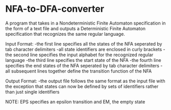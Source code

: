 # NFA-to-DFA-converter
A program that takes in a Nondeterministic Finite Automaton specification in the form of a text file and outputs a Deterministic Finite Automaton specification that recognizes the same regular language.

Input Format:
  -the first line specifies all the states of the NFA seperated by tab character delimiters
  -all state identifiers are enclosed in curly brackets
  -the second line specifies the input alphabet for the recognized regular language
  -the third line specifies the start state of the NFA
  -the fourth line specifies the end states of the NFA seperated by tab character delimiters
  -all subsequent lines together define the transition function of the NFA
  
Output Format:
  -the output file follows the same format as the input file with the exception that states can now be defined by sets of identifiers rather than just single identifiers
 
 NOTE: EPS specifies an epsilon transition and EM, the empty state
